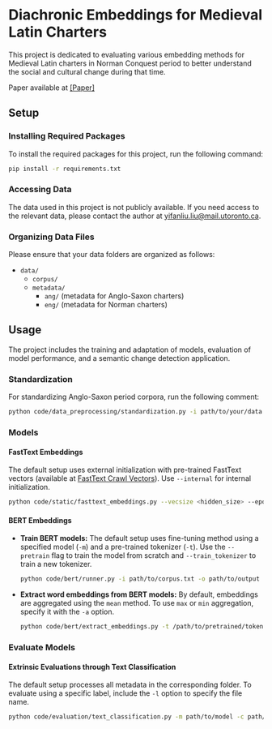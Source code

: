 # Diachronic Embeddings for Medieval Latin Charters

This project is dedicated to evaluating various embedding methods for Medieval Latin charters in Norman Conquest period to better understand the social and cultural change during that time.

Paper available at [[Paper]](diachronic_word_embeddings_for_medieval_Latin.pdf)

## Setup

### Installing Required Packages

To install the required packages for this project, run the following command:

```bash
pip install -r requirements.txt
```

### Accessing Data
The data used in this project is not publicly available. If you need access to the relevant data, please contact the author at [yifanliu.liu@mail.utoronto.ca](mailto:yifanliu.liu@mail.utoronto.ca).

### Organizing Data Files

Please ensure that your data folders are organized as follows:

- `data/`
  - `corpus/`
  - `metadata/`
    - `ang/` (metadata for Anglo-Saxon charters)
    - `eng/` (metadata for Norman charters)


## Usage

The project includes the training and adaptation of models, evaluation of model performance, and a semantic change detection application.

### Standardization

For standardizing Anglo-Saxon period corpora, run the following comment:

```bash
python code/data_preprocessing/standardization.py -i path/to/your/data -d path/to/your/standerdization/dict -o path/to/your/result
```

### Models

#### FastText Embeddings

The default setup uses external initialization with pre-trained FastText vectors (available at [FastText Crawl Vectors](https://fasttext.cc/docs/en/crawl-vectors.html)). Use `--internal` for internal initialization.

```bash
python code/static/fasttext_embeddings.py --vecsize <hidden_size> --epochs <num_epochs> [--internal]
```

#### BERT Embeddings

- **Train BERT models:**
The default setup uses fine-tuning method using a specified model (`-m`) and a pre-trained tokenizer (`-t`). Use the `--pretrain` flag to train the model from scratch and `--train_tokenizer` to train a new tokenizer.

  ```bash
  python code/bert/runner.py -i path/to/corpus.txt -o path/to/output [-m path/to/your/base/model] -t path/to/your/tokenizer [--pretrain] [--train_tokenizer]
  ```

- **Extract word embeddings from BERT models:**
By default, embeddings are aggregated using the `mean` method. To use `max` or `min` aggregation, specify it with the `-a` option.

  ```bash
  python code/bert/extract_embeddings.py -t /path/to/pretrained/tokenizer -m /path/to/pretrained/models -c /path/to/corpus/files -o /path/to/save/embeddings [-a aggregation/method]

  ```

### Evaluate Models

#### Extrinsic Evaluations through Text Classification

The default setup processes all metadata in the corresponding folder. To evaluate using a specific label, include the `-l` option to specify the file name.

  ```bash
  python code/evaluation/text_classification.py -m path/to/model -c path/to/corpus.txt -ld path/to/label_dir -o path/to/output [-l specific_label_file_name.txt]
  ```
